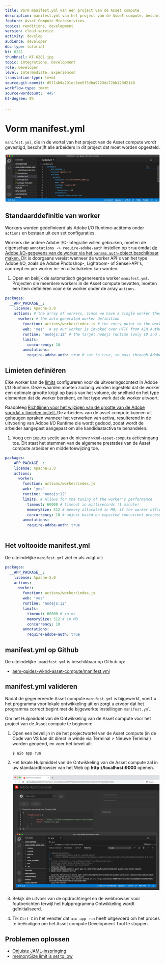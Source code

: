 ```yaml
---
title: Vorm manifest.yml van een project van de Asset compute
description: manifest.yml van het project van de Asset compute, beschrijft alle arbeiders in dit project dat moet worden opgesteld.
feature: Asset Compute Microservices
topics: renditions, development
version: cloud-service
activity: develop
audience: developer
doc-type: tutorial
kt: 6281
thumbnail: KT-6281.jpg
topic: Integrations, Development
role: Developer
level: Intermediate, Experienced
translation-type: tm+mt
source-git-commit: d9714b9a291ec3ee5f3dba9723de72bb120d2149
workflow-type: tm+mt
source-wordcount: '445'
ht-degree: 0%

---
```



# Vorm manifest.yml

`manifest.yml`, die in de wortel van het project van de Asset compute wordt gevestigd, beschrijft alle arbeiders in dit project dat moet worden opgesteld.

![manifest.yml](./assets/manifest/manifest.png)

## Standaarddefinitie van worker

Workers worden gedefinieerd als Adobe I/O Runtime-actitems onder `actions` en bestaan uit een set configuraties.

Workers die andere Adobe I/O-integratie willen gebruiken, moeten de eigenschap `annotations -> require-adobe-auth` instellen op `true` omdat [de Adobe I/O-gegevens van de worker via het `params.auth`-object beschikbaar maken. ](https://docs.adobe.com/content/help/en/asset-compute/using/extend/develop-custom-application.html#access-adobe-apis) Dit is doorgaans vereist wanneer de worker API&#39;s van het type Adobe I/O, zoals de Adobe Photoshop-, Lightroom- of Sensei-API&#39;s, aanroept en per worker in- en uitschakelen kan worden.

1. Open en bekijk de automatisch gegenereerde worker `manifest.yml`. Projecten die meerdere workers in de Asset compute bevatten, moeten een item definiëren voor elke worker onder de array `actions`.

```yml
packages:
  __APP_PACKAGE__:
    license: Apache-2.0
    actions: # the array of workers, since we have a single worker there is only one entry beneath actions
      worker: # the auto-generated worker definition
        function: actions/worker/index.js # the entry point to the worker 
        web: 'yes'  # as our worker is invoked over HTTP from AEM Author service
        runtime: 'nodejs:12' # the target nodejs runtime (only 10 and 12 are supported)
        limits:
          concurrency: 10
        annotations:
          require-adobe-auth: true # set to true, to pass through Adobe I/O access token/client id via params.auth in the worker, typically required when the worker calls out to Adobe I/O APIs such as the Adobe Photoshop, Lightroom or Sensei APIs.
```

## Limieten definiëren

Elke worker kan de [limits](https://www.adobe.io/apis/experienceplatform/runtime/docs.html#!adobedocs/adobeio-runtime/master/guides/system_settings.md) configureren voor de uitvoeringscontext in Adobe I/O Runtime. Deze waarden moeten zodanig worden ingesteld dat de worker een optimale grootte krijgt op basis van het volume, de snelheid en het type elementen dat de worker berekent, en het type werk dat de worker uitvoert.

Raadpleeg [Richtlijnen voor het wijzigen van de grootte van de Adobe voordat u limieten instelt. ](https://docs.adobe.com/content/help/en/asset-compute/using/extend/develop-custom-application.html#sizing-workers) De arbeiders van de asset compute kunnen uit geheugen opraken wanneer het verwerken van activa, resulterend in de uitvoering van Adobe I/O Runtime die wordt gedood, zodat wordt de arbeider aangepast aangepast om alle kandidaatactiva te behandelen.

1. Voeg een `inputs` sectie aan de nieuwe `wknd-asset-compute` actiesingang toe. Dit staat het stemmen van de algemene prestaties van de Asset compute arbeider en middeltoewijzing toe.

```yml
packages:
  __APP_PACKAGE__:
    license: Apache-2.0
    actions: 
      worker:
        function: actions/worker/index.js 
        web: 'yes' 
        runtime: 'nodejs:12'
        limits: # Allows for the tuning of the worker's performance
          timeout: 60000 # timeout in milliseconds (1 minute)
          memorySize: 512 # memory allocated in MB; if the worker offloads heavy computational work to other Web services this number can be reduced
          concurrency: 10 # adjust based on expected concurrent processing and timeout 
        annotations:
          require-adobe-auth: true
           
```

## Het voltooide manifest.yml

De uiteindelijke `manifest.yml` ziet er als volgt uit:

```yml
packages:
  __APP_PACKAGE__:
    license: Apache-2.0
    actions: 
      worker:
        function: actions/worker/index.js 
        web: 'yes' 
        runtime: 'nodejs:12'
        limits:
          timeout: 60000 # in ms
          memorySize: 512 # in MB
          concurrency: 10 
        annotations:
          require-adobe-auth: true
```

## manifest.yml op Github

De uiteindelijke `.manifest.yml` is beschikbaar op Github op:

+ [aem-guides-wknd-asset-compute/manifest.yml](https://github.com/adobe/aem-guides-wknd-asset-compute/blob/master/manifest.yml)


## manifest.yml valideren

Nadat de gegenereerde Asset compute `manifest.yml` is bijgewerkt, voert u het programma voor lokale ontwikkeling uit en zorgt u ervoor dat het programma correct begint met de bijgewerkte instellingen `manifest.yml`.

Om het Hulpmiddel van de Ontwikkeling van de Asset compute voor het project van de Asset compute te beginnen:

1. Open een bevellijn in de het projectwortel van de Asset compute (in de Code van VS kan dit direct in winde via Terminal > Nieuwe Terminal) worden geopend, en voer het bevel uit:

   ```
   $ aio app run
   ```

1. Het lokale Hulpmiddel van de Ontwikkeling van de Asset compute zal in uw standaardbrowser van het Web op __http://localhost:9000__ openen.

   ![AIR-app uitgevoerd](assets/environment-variables/aio-app-run.png)

1. Bekijk de uitvoer van de opdrachtregel en de webbrowser voor foutberichten terwijl het hulpprogramma Ontwikkeling wordt geïnitialiseerd.
1. Tik `Ctrl-C` in het venster dat `aio app run` heeft uitgevoerd om het proces te beëindigen om het Asset compute Development Tool te stoppen.

## Problemen oplossen

+ [Onjuiste JAML-inspringing](../troubleshooting.md#incorrect-yaml-indentation)
+ [memorySize limit is set to low](../troubleshooting.md#memorysize-limit-is-set-too-low)
